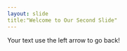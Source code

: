 ```yaml
---
layout: slide
title:"Welcome to Our Second Slide"
---
```

Your text
use the left arrow to go back!

